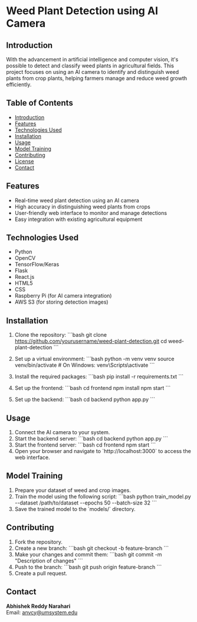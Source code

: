 
# Weed Plant Detection using AI Camera

## Introduction
With the advancement in artificial intelligence and computer vision, it's possible to detect and classify weed plants in agricultural fields. This project focuses on using an AI camera to identify and distinguish weed plants from crop plants, helping farmers manage and reduce weed growth efficiently.

## Table of Contents
- [Introduction](#introduction)
- [Features](#features)
- [Technologies Used](#technologies-used)
- [Installation](#installation)
- [Usage](#usage)
- [Model Training](#model-training)
- [Contributing](#contributing)
- [License](#license)
- [Contact](#contact)

## Features
- Real-time weed plant detection using an AI camera
- High accuracy in distinguishing weed plants from crops
- User-friendly web interface to monitor and manage detections
- Easy integration with existing agricultural equipment

## Technologies Used
- Python
- OpenCV
- TensorFlow/Keras
- Flask
- React.js
- HTML5
- CSS
- Raspberry Pi (for AI camera integration)
- AWS S3 (for storing detection images)

## Installation
1. Clone the repository:
    \`\`\`bash
    git clone https://github.com/yourusername/weed-plant-detection.git
    cd weed-plant-detection
    \`\`\`

2. Set up a virtual environment:
    \`\`\`bash
    python -m venv venv
    source venv/bin/activate   # On Windows: venv\Scripts\activate
    \`\`\`

3. Install the required packages:
    \`\`\`bash
    pip install -r requirements.txt
    \`\`\`

4. Set up the frontend:
    \`\`\`bash
    cd frontend
    npm install
    npm start
    \`\`\`

5. Set up the backend:
    \`\`\`bash
    cd backend
    python app.py
    \`\`\`

## Usage
1. Connect the AI camera to your system.
2. Start the backend server:
    \`\`\`bash
    cd backend
    python app.py
    \`\`\`
3. Start the frontend server:
    \`\`\`bash
    cd frontend
    npm start
    \`\`\`
4. Open your browser and navigate to \`http://localhost:3000\` to access the web interface.

## Model Training
1. Prepare your dataset of weed and crop images.
2. Train the model using the following script:
    \`\`\`bash
    python train_model.py --dataset /path/to/dataset --epochs 50 --batch-size 32
    \`\`\`
3. Save the trained model to the \`models/\` directory.

## Contributing
1. Fork the repository.
2. Create a new branch:
    \`\`\`bash
    git checkout -b feature-branch
    \`\`\`
3. Make your changes and commit them:
    \`\`\`bash
    git commit -m "Description of changes"
    \`\`\`
4. Push to the branch:
    \`\`\`bash
    git push origin feature-branch
    \`\`\`
5. Create a pull request.



## Contact
**Abhishek Reddy Narahari**  
Email: anvcy@umsystem.edu
